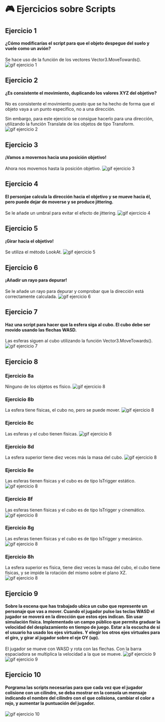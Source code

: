 # 🎮 Ejercicios sobre Scripts
## Ejercicio 1
#### ¿Cómo modificarías el script para que el objeto despegue del suelo y vuele como un avión?
Se hace uso de la función de los vectores Vector3.MoveTowards(). 
![gif ejercicio 1](/Gifs/Ejercicio1.gif)

## Ejercicio 2
#### ¿Es consistente el movimiento, duplicando los valores XYZ del objetivo?
No es consistente el movimiento puesto que se ha hecho de forma que el objeto vaya a un punto específico, no a una dirección.

Sin embargo, para este ejercicio se consigue hacerlo para una dirección, utilizando la función Translate de los objetos de tipo Transform. 
![gif ejercicio 2](/Gifs/Ejercicio2.gif)

## Ejercicio 3
#### ¡Vamos a movernos hacia una posición objetivo!
Ahora nos movemos hasta la posición objetivo. 
![gif ejercicio 3](/Gifs/Ejercicio3.gif)

## Ejercicio 4
#### El personjae calcula la dirección hacia el objetivo y se mueve hacia él, pero puede dejar de moverse y se produce jittering. 
Se le añade un umbral para evitar el efecto de jittering. 
![gif ejercicio 4](/Gifs/Ejercicio4.gif)

## Ejercicio 5
#### ¡Girar hacia el objetivo!
Se utiliza el método LookAt.
![gif ejercicio 5](/Gifs/Ejercicio5.gif)

## Ejercicio 6
#### ¡Añadir un rayo para depurar!
Se le añade un rayo para depurar y comprobar que la dirección está correctamente calculada.
![gif ejercicio 6](/Gifs/Ejercicio6.gif)

## Ejercicio 7
#### Haz una script para hacer que la esfera siga al cubo. El cubo debe ser movido usando las flechas WASD.
Las esferas siguen al cubo utilizando la función Vector3.MoveTowards().
![gif ejercicio 7](/Gifs/Ejercicio7.gif)

## Ejercicio 8
### Ejercicio 8a
Ninguno de los objetos es físico.
![gif ejercicio 8](/Gifs/Ejercicio8a.png)

### Ejercicio 8b
La esfera tiene físicas, el cubo no, pero se puede mover.
![gif ejercicio 8](/Gifs/Ejercicio8b.gif)

### Ejercicio 8c
Las esferas y el cubo tienen físicas.
![gif ejercicio 8](/Gifs/Ejercicio8c.gif)

### Ejercicio 8d
La esfera superior tiene diez veces más la masa del cubo.
![gif ejercicio 8](/Gifs/Ejercicio8d.gif)

### Ejercicio 8e
Las esferas tienen físicas y el cubo es de tipo IsTrigger estático.
![gif ejercicio 8](/Gifs/Ejercicio8e.gif)

### Ejercicio 8f
Las esferas tienen físicas y el cubo es de tipo IsTrigger y cinemático.
![gif ejercicio 8](/Gifs/Ejercicio8f.gif)

### Ejercicio 8g
Las esferas tienen físicas y el cubo es de tipo IsTrigger y mecánico.
![gif ejercicio 8](/Gifs/Ejercicio8g.gif)

### Ejercicio 8h
La esfera superior es física, tiene diez veces la masa del cubo, el cubo tiene físicas, y se impide la rotación del mismo sobre el plano XZ.
![gif ejercicio 8](/Gifs/Ejercicio8h.gif)

## Ejercicio 9
#### Sobre la escena que has trabajado ubica un cubo que represente un personaje que vas a mover. Cuando el jugador pulse las teclas WASD el jugador se moverá en la dirección que estos ejes indican. Sin usar simulación física. Implementado un campo público que permita graduar la velocidad del desplazamiento en tiempo de juego. Estar a la escucha de si el usuario ha usado los ejes virtuales. Y elegir los otros ejes virtuales para el giro, y girar al jugador sobre el eje OY (up). 
El jugador se mueve con WASD y rota con las flechas. Con la barra espaciadora se multiplica la velocidad a la que se mueve.
![gif ejercicio 9](/Gifs/Ejercicio9.gif)
![gif ejercicio 9](/Gifs/Ejercicio9b_Speed.gif)

## Ejercicio 10
#### Porgrama las scripts necesarias para que cada vez que el jugador colisione con un cilindro, se deba mostrar en la consola un mensaje indicando el nombre del cilindro con el que colisiona, cambiar el color a rojo, y aumentar la puntuación del jugador.
![gif ejercicio 10](/Gifs/Ejercicio10.gif)
